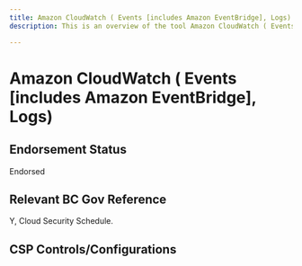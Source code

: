 ```yaml
---
title: Amazon CloudWatch ( Events [includes Amazon EventBridge], Logs)
description: This is an overview of the tool Amazon CloudWatch ( Events [includes Amazon EventBridge], Logs), and its current status  within BC Gov.

---
```

<!---
Note: this is a generated file.  You should not edit it directly.  Please check https://github.com/bcgov/cloud-pathfinder for details.
-->
# Amazon CloudWatch ( Events [includes Amazon EventBridge], Logs)



## Endorsement Status
Endorsed

## Relevant BC Gov Reference
Y, Cloud Security Schedule.


## CSP Controls/Configurations
